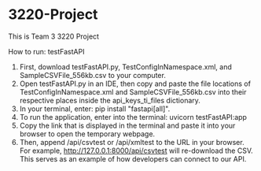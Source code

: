 # 3220-Project
This is Team 3 3220 Project


How to run: testFastAPI

1) First, download testFastAPI.py, TestConfigInNamespace.xml, and SampleCSVFile_556kb.csv to your computer.
2) Open testFastAPI.py in an IDE, then copy and paste the file locations of TestConfigInNamespace.xml and
   SampleCSVFile_556kb.csv into their respective places inside the api_keys_ti_files dictionary.
3) In your terminal, enter: pip install "fastapi[all]". 
4) To run the application, enter into the terminal: uvicorn testFastAPI:app
5) Copy the link that is displayed in the terminal and paste it into your browser to open the temporary webpage.
6) Then, append /api/csvtest or /api/xmltest to the URL in your browser.
For example, http://127.0.0.1:8000/api/csvtest will re-download the CSV. 
This serves as an example of how developers can connect to our API.
